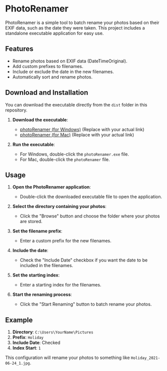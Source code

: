 # PhotoRenamer

PhotoRenamer is a simple tool to batch rename your photos based on their EXIF data, such as the date they were taken. This project includes a standalone executable application for easy use.

## Features

- Rename photos based on EXIF data (DateTimeOriginal).
- Add custom prefixes to filenames.
- Include or exclude the date in the new filenames.
- Automatically sort and rename photos.

## Download and Installation

You can download the executable directly from the `dist` folder in this repository.

1. **Download the executable**:
   - [photoRenamer (for Windows)](link_to_your_executable) (Replace with your actual link)
   - [photoRenamer (for Mac)](link_to_your_executable) (Replace with your actual link)
   
2. **Run the executable**:
   - For Windows, double-click the `photoRenamer.exe` file.
   - For Mac, double-click the `photoRenamer` file.

## Usage

1. **Open the PhotoRenamer application**:
   - Double-click the downloaded executable file to open the application.

2. **Select the directory containing your photos**:
   - Click the "Browse" button and choose the folder where your photos are stored.

3. **Set the filename prefix**:
   - Enter a custom prefix for the new filenames.

4. **Include the date**:
   - Check the "Include Date" checkbox if you want the date to be included in the filenames.

5. **Set the starting index**:
   - Enter a starting index for the filenames.

6. **Start the renaming process**:
   - Click the "Start Renaming" button to batch rename your photos.

## Example

1. **Directory**: `C:\Users\YourName\Pictures`
2. **Prefix**: `Holiday`
3. **Include Date**: Checked
4. **Index Start**: `1`

This configuration will rename your photos to something like `Holiday_2021-06-24_1.jpg`.
